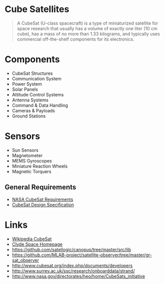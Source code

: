 Cube Satellites
==

> A CubeSat (U-class spacecraft) is a type of miniaturized satellite for space research that usually has a volume of exactly one liter (10 cm cube), has a mass of no more than 1.33 kilograms, and typically uses commercial off-the-shelf components for its electronics.

# Components

- CubeSat Structures
- Communication System
- Power System
- Solar Panels
- Attitude Control Systems
- Antenna Systems
- Command & Data Handling
- Cameras & Payloads
- Ground Stations 

# Sensors

- Sun Sensors
- Magnetometer
- MEMS Gyroscopes
- Miniature Reaction Wheels
- Magnetic Torquers

## General Requirements

- [NASA CubeSat Requirements](http://www.nasa.gov/pdf/627972main_LSP-REQ-317_01A.pdf)
- [CubeSat Design Specification](http://www.cubesat.org/images/developers/cds_rev13_final2.pdf)

# Links

- [Wikipedia CubeSat](https://en.wikipedia.org/wiki/CubeSat)
- [Clyde Space Homepage](http://www.clyde-space.com/cubesat_shop)
- https://github.com/satellogic/canopus/tree/master/src/lib
- https://github.com/MLAB-project/satellite-observer/tree/master/gr-sat_observer
- http://www.cubesat.org/index.php/documents/developers
- http://www.surrey.ac.uk/ssc/research/onboarddata/strand/
- http://www.nasa.gov/directorates/heo/home/CubeSats_initiative

